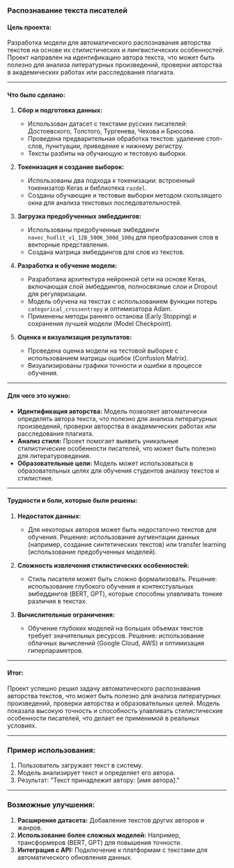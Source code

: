 ### Распознавание текста писателей

#### Цель проекта:
Разработка модели для автоматического распознавания авторства текстов на основе их стилистических и лингвистических особенностей. Проект направлен на идентификацию автора текста, что может быть полезно для анализа литературных произведений, проверки авторства в академических работах или расследования плагиата.

---

#### Что было сделано:
1. **Сбор и подготовка данных:**
   - Использован датасет с текстами русских писателей: Достоевского, Толстого, Тургенева, Чехова и Брюсова.
   - Проведена предварительная обработка текстов: удаление стоп-слов, пунктуации, приведение к нижнему регистру.
   - Тексты разбиты на обучающую и тестовую выборки.

2. **Токенизация и создание выборок:**
   - Использованы два подхода к токенизации: встроенный токенизатор Keras и библиотека `razdel`.
   - Созданы обучающие и тестовые выборки методом скользящего окна для анализа текстовых последовательностей.

3. **Загрузка предобученных эмбеддингов:**
   - Использованы предобученные эмбеддинги `navec_hudlit_v1_12B_500K_300d_100q` для преобразования слов в векторные представления.
   - Создана матрица эмбеддингов для слов из текстов.

4. **Разработка и обучение модели:**
   - Разработана архитектура нейронной сети на основе Keras, включающая слой эмбеддингов, полносвязные слои и Dropout для регуляризации.
   - Модель обучена на текстах с использованием функции потерь `categorical_crossentropy` и оптимизатора Adam.
   - Применены методы раннего останова (Early Stopping) и сохранения лучшей модели (Model Checkpoint).

5. **Оценка и визуализация результатов:**
   - Проведена оценка модели на тестовой выборке с использованием матрицы ошибок (Confusion Matrix).
   - Визуализированы графики точности и ошибки в процессе обучения.

---

#### Для чего это нужно:
- **Идентификация авторства:** Модель позволяет автоматически определять автора текста, что полезно для анализа литературных произведений, проверки авторства в академических работах или расследования плагиата.
- **Анализ стиля:** Проект помогает выявить уникальные стилистические особенности писателей, что может быть полезно для литературоведения.
- **Образовательные цели:** Модель может использоваться в образовательных целях для обучения студентов анализу текстов и стилистике.

---

#### Трудности и боли, которые были решены:
1. **Недостаток данных:**
   - Для некоторых авторов может быть недостаточно текстов для обучения. Решение: использование аугментации данных (например, создание синтетических текстов) или transfer learning (использование предобученных моделей).

2. **Сложность извлечения стилистических особенностей:**
   - Стиль писателя может быть сложно формализовать. Решение: использование глубокого обучения и контекстуальных эмбеддингов (BERT, GPT), которые способны улавливать тонкие различия в текстах.

3. **Вычислительные ограничения:**
   - Обучение глубоких моделей на больших объемах текстов требует значительных ресурсов. Решение: использование облачных вычислений (Google Cloud, AWS) и оптимизация гиперпараметров.

---

#### Итог:
Проект успешно решил задачу автоматического распознавания авторства текстов, что может быть полезно для анализа литературных произведений, проверки авторства и образовательных целей. Модель показала высокую точность и способность улавливать стилистические особенности писателей, что делает ее применимой в реальных условиях.

---

### Пример использования:
1. Пользователь загружает текст в систему.
2. Модель анализирует текст и определяет его автора.
3. Результат: "Текст принадлежит автору: [имя автора]."

---

### Возможные улучшения:
1. **Расширение датасета:** Добавление текстов других авторов и жанров.
2. **Использование более сложных моделей:** Например, трансформеров (BERT, GPT) для повышения точности.
3. **Интеграция с API:** Подключение к платформам с текстами для автоматического обновления данных.
